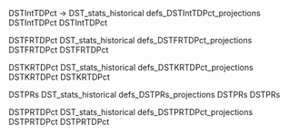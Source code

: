 DSTIntTDPct ->
DST_stats_historical
defs_DSTIntTDPct_projections
DSTIntTDPct
DSTIntTDPct

DSTFRTDPct
DST_stats_historical
defs_DSTFRTDPct_projections
DSTFRTDPct
DSTFRTDPct

DSTKRTDPct
DST_stats_historical
defs_DSTKRTDPct_projections
DSTKRTDPct
DSTKRTDPct

DSTPRs
DST_stats_historical
defs_DSTPRs_projections
DSTPRs
DSTPRs

DSTPRTDPct
DST_stats_historical
defs_DSTPRTDPct_projections
DSTPRTDPct
DSTPRTDPct
